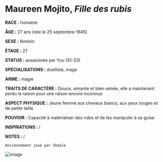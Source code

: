 # Maureen Mojito, *Fille des rubis*

**RACE :** humaine

**ÂGE :** 27 ans (née le 25 septembre 1945)

**SEXE :** féminin

**ÉTAGE :** 27

**STATUS :** assassinée par Yuu (S1-S3)

**SPÉCIALISATIONS :** duelliste, mage

**ARME :** magie

**TRAITS DE CARACTÈRE :** Douce, aimante et bien-aimée, elle a maintenant perdu la raison pour une raison encore inconnue

**ASPECT PHYSIQUE :** Jeune femme aux cheveux blancs, aux yeux rouges et de petite taille

**POUVOIR :** Capacité à matérialiser des rubis et de les manipuler à sa guise

**INSPIRATIONS :** /

**NOTES :** /

`Anciennement joué par Sheele`

![image](https://enyxia.alkanife.fr/images/characters/maureen.png)
